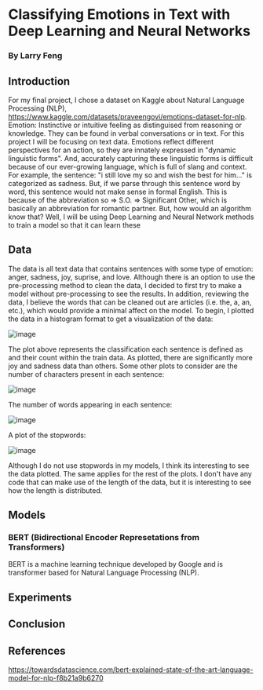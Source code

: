 # Classifying Emotions in Text with Deep Learning and Neural Networks
### By Larry Feng

## Introduction

For my final project, I chose a dataset on Kaggle about Natural Language Processing (NLP), https://www.kaggle.com/datasets/praveengovi/emotions-dataset-for-nlp. Emotion: Instinctive or intuitive feeling as distinguised from reasoning or knowledge. They can be found in verbal conversations or in text. For this project I will be focusing on text data. Emotions reflect different perspectives for an action, so they are innately expressed in "dynamic linguistic forms". And, accurately capturing these linguistic forms is difficult because of our ever-growing language, which is full of slang and context. For example, the sentence: "i still love my so and wish the best for him..." is categorized as sadness. But, if we parse through this sentence word by word, this sentence would not make sense in formal English. This is because of the abbreviation so => S.O. => Significant Other, which is basically an abbreviation for romantic partner. But, how would an algorithm know that? Well, I will be using Deep Learning and Neural Network methods to train a model so that it can learn these 

## Data

The data is all text data that contains sentences with some type of emotion: anger, sadness, joy, suprise, and love. Although there is an option to use the pre-processing method to clean the data, I decided to first try to make a model without pre-processing to see the results. In addition, reviewing the data, I believe the words that can be cleaned out are articles (i.e. the, a, an, etc.), which would provide a minimal affect on the model. To begin, I plotted the data in a histogram format to get a visualization of the data:

![image](https://user-images.githubusercontent.com/58920498/168455580-a685ff3e-e75d-4fde-b34e-a11d04ab7e7b.png)

The plot above represents the classification each sentence is defined as and their count within the train data. As plotted, there are significantly more joy and sadness data than others. Some other plots to consider are the number of characters present in each sentence:

![image](https://user-images.githubusercontent.com/58920498/168455613-76b9bb68-1cd1-433e-a4f6-5069a12bd3ff.png)

The number of words appearing in each sentence:

![image](https://user-images.githubusercontent.com/58920498/168455630-5f9f69d5-1644-45f7-94d8-dff479238f1e.png)

A plot of the stopwords:

![image](https://user-images.githubusercontent.com/58920498/168455637-8d6444ab-3ccb-4d33-a218-50a8ab704ee9.png)

Although I do not use stopwords in my models, I think its interesting to see the data plotted. The same applies for the rest of the plots. I don't have any code that can make use of the length of the data, but it is interesting to see how the length is distributed.

## Models

### BERT (Bidirectional Encoder Represetations from Transformers)

BERT is a machine learning technique developed by Google and is transformer based for Natural Language Processing (NLP). 

## Experiments

## Conclusion

## References
https://towardsdatascience.com/bert-explained-state-of-the-art-language-model-for-nlp-f8b21a9b6270
